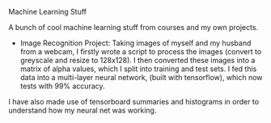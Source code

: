 Machine Learning Stuff

A bunch of cool machine learning stuff from courses and my own projects.

* Image Recognition Project:
Taking images of myself and my husband from a webcam, I firstly wrote a script to process the images (convert to greyscale and resize to 128x128).
I then converted these images into a matrix of alpha values, which I split into training and test sets.
I fed this data into a multi-layer neural network, (built with tensorflow), which now tests with 99% accuracy.

I have also made use of tensorboard summaries and histograms in order to understand how my neural net was working.
